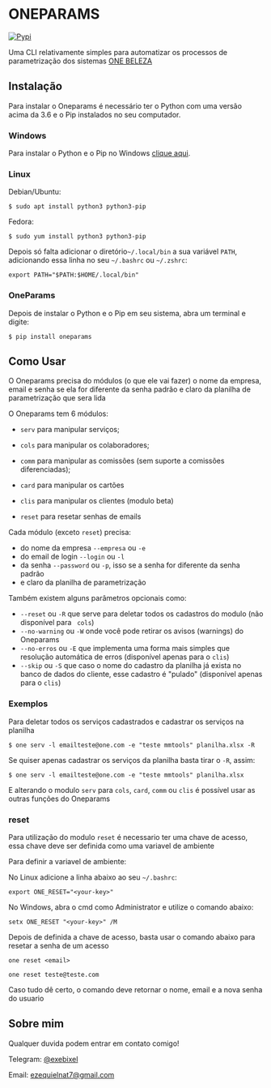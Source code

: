# ONEPARAMS

[![Pypi](https://img.shields.io/pypi/v/oneparams.svg?style=plastic)](https://pypi.org/project/oneparams/)

Uma CLI relativamente simples para automatizar os processos de parametrização dos sistemas [ONE BELEZA](https://onebeleza.com.br)


Instalação
----------

Para instalar o Oneparams é necessário ter o Python com uma versão acima da 3.6 e o Pip instalados no seu computador.

### Windows

Para instalar o Python e o Pip no Windows [clique aqui](https://python.org.br/instalacao-windows/).

### Linux

Debian/Ubuntu:
```
$ sudo apt install python3 python3-pip
```

Fedora:
```
$ sudo yum install python3 python3-pip
```
Depois só falta adicionar o diretório``~/.local/bin`` a sua variável  ``PATH``, adicionando essa linha no seu ``~/.bashrc`` ou ``~/.zshrc``:
```
export PATH="$PATH:$HOME/.local/bin"
```

### OneParams

Depois de instalar o Python e o Pip em seu sistema, abra um terminal e digite:
```
$ pip install oneparams
```


Como Usar
---------

O Oneparams precisa do módulos (o que ele vai fazer) o nome da empresa, email e senha se ela for diferente da senha padrão e claro da planilha de parametrização que sera lida

O Oneparams tem 6 módulos:

 - `serv`  para manipular serviços;

 - `cols`  para manipular os colaboradores;

 - `comm`  para manipular as comissões (sem suporte a comissões diferenciadas);

 - `card`  para manipular os cartões

 - `clis`  para manipular os clientes (modulo beta)

 - `reset` para resetar senhas de emails


Cada módulo (exceto `reset`) precisa:
 -  do nome da empresa `--empresa` ou `-e`
 -  do email de login `--login` ou `-l`
 -  da senha `--password` ou `-p`, isso se a senha for diferente da senha padrão
 -  e claro da planilha de parametrização

Também existem alguns parâmetros opcionais como:
 - `--reset` ou `-R` que serve para deletar todos os cadastros do modulo (não disponível para ` cols`)
 - `--no-warning` ou `-W` onde você pode retirar os avisos (warnings) do Oneparams
 - `--no-erros` ou `-E` que implementa uma forma mais simples que resolução automática de erros (disponível apenas para o `clis`)
 - `--skip` ou `-S` que caso o nome do cadastro da planilha já exista no banco de dados do cliente, esse cadastro é "pulado" (disponível apenas para o `clis`)

### Exemplos

Para deletar todos os serviços cadastrados e cadastrar os serviços na planilha
```
$ one serv -l emailteste@one.com -e "teste mmtools" planilha.xlsx -R
```

Se quiser apenas cadastrar os serviços da planilha basta tirar o `-R`, assim:
```
$ one serv -l emailteste@one.com -e "teste mmtools" planilha.xlsx
```

E alterando o modulo `serv` para `cols`, `card`, `comm` ou `clis` é possível usar as outras funções do Oneparams

### reset

Para utilização do modulo `reset` é necessario ter uma chave de acesso, essa chave deve ser definida como uma variavel de ambiente

Para definir a variavel de ambiente:

No Linux adicione a linha abaixo ao seu `~/.bashrc`:
``` code:sh
export ONE_RESET="<your-key>"
```

No Windows, abra o cmd como Administrator e utilize o comando abaixo:
```
setx ONE_RESET "<your-key>" /M
```

Depois de definida a chave de acesso, basta usar o comando abaixo para resetar a senha de um acesso
``` code:sh
one reset <email>

one reset teste@teste.com
```

Caso tudo dê certo, o comando deve retornar o nome, email e a nova senha do usuario

Sobre mim
---------

Qualquer duvida podem entrar em contato comigo!

Telegram: [@exebixel](https://t.me/exebixel)

Email: ezequielnat7@gmail.com
